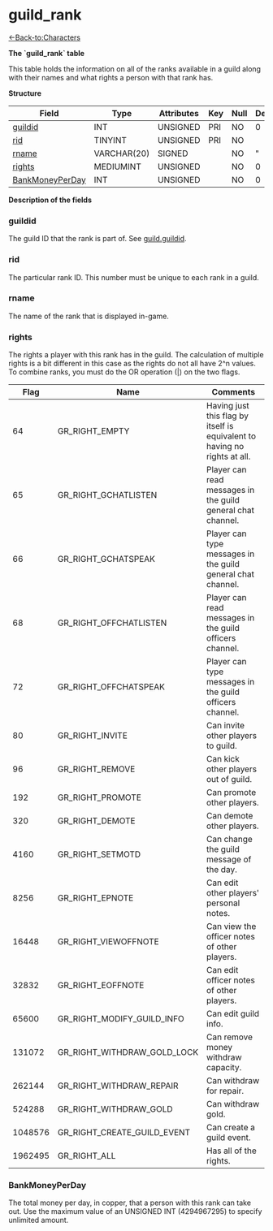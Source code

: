# guild\_rank

[<-Back-to:Characters](database-characters.md)

**The \`guild\_rank\` table**

This table holds the information on all of the ranks available in a guild along with their names and what rights a person with that rank has.

**Structure**

| Field                | Type        | Attributes | Key | Null | Default | Extra | Comment |
| -------------------- | ----------- | ---------- | --- | ---- | ------- | ----- | ------- |
| [guildid][1]         | INT         | UNSIGNED   | PRI | NO   | 0       |       |         |
| [rid][2]             | TINYINT     | UNSIGNED   | PRI | NO   |         |       |         |
| [rname][3]           | VARCHAR(20) | SIGNED     |     | NO   | "       |       |         |
| [rights][4]          | MEDIUMINT   | UNSIGNED   |     | NO   | 0       |       |         |
| [BankMoneyPerDay][5] | INT         | UNSIGNED   |     | NO   | 0       |       |         |

[1]: #guildid
[2]: #rid
[3]: #rname
[4]: #rights
[5]: #bankmoneyperday

**Description of the fields**

### guildid

The guild ID that the rank is part of. See [guild.guildid](guild#guildid).

### rid

The particular rank ID. This number must be unique to each rank in a guild.

### rname

The name of the rank that is displayed in-game.

### rights

The rights a player with this rank has in the guild. The calculation of multiple rights is a bit different in this case as the rights do not all have 2^n values. To combine ranks, you must do the OR operation (\|) on the two flags.

| Flag    | Name                        | Comments                                                                  |
| ------- | --------------------------- | ------------------------------------------------------------------------- |
| 64      | GR_RIGHT_EMPTY              | Having just this flag by itself is equivalent to having no rights at all. |
| 65      | GR_RIGHT_GCHATLISTEN        | Player can read messages in the guild general chat channel.               |
| 66      | GR_RIGHT_GCHATSPEAK         | Player can type messages in the guild general chat channel.               |
| 68      | GR_RIGHT_OFFCHATLISTEN      | Player can read messages in the guild officers channel.                   |
| 72      | GR_RIGHT_OFFCHATSPEAK       | Player can type messages in the guild officers channel.                   |
| 80      | GR_RIGHT_INVITE             | Can invite other players to guild.                                        |
| 96      | GR_RIGHT_REMOVE             | Can kick other players out of guild.                                      |
| 192     | GR_RIGHT_PROMOTE            | Can promote other players.                                                |
| 320     | GR_RIGHT_DEMOTE             | Can demote other players.                                                 |
| 4160    | GR_RIGHT_SETMOTD            | Can change the guild message of the day.                                  |
| 8256    | GR_RIGHT_EPNOTE             | Can edit other players' personal notes.                                   |
| 16448   | GR_RIGHT_VIEWOFFNOTE        | Can view the officer notes of other players.                              |
| 32832   | GR_RIGHT_EOFFNOTE           | Can edit officer notes of other players.                                  |
| 65600   | GR_RIGHT_MODIFY_GUILD_INFO  | Can edit guild info.                                                      |
| 131072  | GR_RIGHT_WITHDRAW_GOLD_LOCK | Can remove money withdraw capacity.                                       |
| 262144  | GR_RIGHT_WITHDRAW_REPAIR    | Can withdraw for repair.                                                  |
| 524288  | GR_RIGHT_WITHDRAW_GOLD      | Can withdraw gold.                                                        |
| 1048576 | GR_RIGHT_CREATE_GUILD_EVENT | Can create a guild event.                                                 |
| 1962495 | GR_RIGHT_ALL                | Has all of the rights.                                                    |

### BankMoneyPerDay

The total money per day, in copper, that a person with this rank can take out. Use the maximum value of an UNSIGNED INT (4294967295) to specify unlimited amount.

